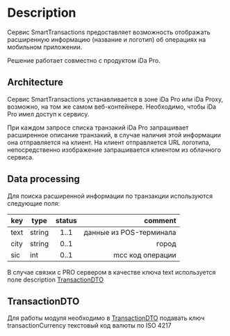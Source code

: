 # Description

Сервис SmartTransactions предоставляет возможность отображать расширенную информацию (название и логотип) об операциях на мобильном приложении.

Решение работает совместно с продуктом iDa Pro.

## Architecture

Сервис SmartTransactions устанавливается в зоне iDa Pro или iDa Proxy, возможно, на том же самом веб-контейнере. Необходимо, чтобы iDa Pro имел доступ к сервису.

При каждом запросе списка транзакий iDa Pro запрашивает расширенное описание транзакий, в случае наличия этой информации она отправляется на клиент.
На клиент отправляется URL логотипа, непосредственно изображение запрашивается клиентом из облачного сервиса.

## Data processing

Для поиска расширенной информации по транзакции используются следующие поля:

key | type | status | comment
--- | ---- | :----: | ---:
text | string | 1..1 | данные из POS-терминала
city | string | 0..1 | город
sic | int | 0..1 | mcc код операции

В случае связки с PRO сервером в качестве ключа text используется поле description [TransactionDTO](#https://doc.idamob.ru/pro#transactiondto)

## TransactionDTO

Для работы модуля необходимо в [TransactionDTO](#https://doc.idamob.ru/pro#transactiondto) подавать ключ transactionСurrency текстовый код валюты по ISO 4217
